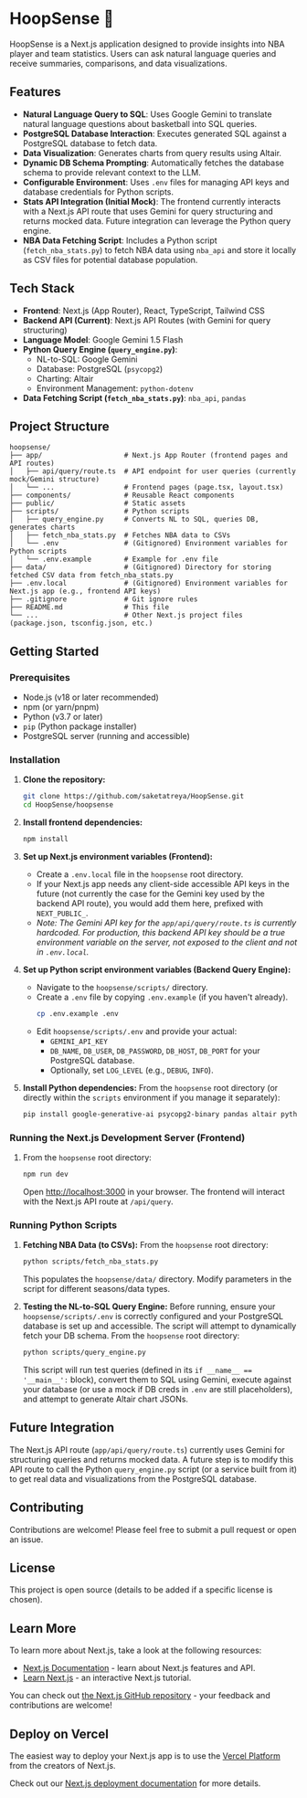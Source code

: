 # HoopSense 🏀

HoopSense is a Next.js application designed to provide insights into NBA player and team statistics. Users can ask natural language queries and receive summaries, comparisons, and data visualizations.

## Features

*   **Natural Language Query to SQL**: Uses Google Gemini to translate natural language questions about basketball into SQL queries.
*   **PostgreSQL Database Interaction**: Executes generated SQL against a PostgreSQL database to fetch data.
*   **Data Visualization**: Generates charts from query results using Altair.
*   **Dynamic DB Schema Prompting**: Automatically fetches the database schema to provide relevant context to the LLM.
*   **Configurable Environment**: Uses `.env` files for managing API keys and database credentials for Python scripts.
*   **Stats API Integration (Initial Mock)**: The frontend currently interacts with a Next.js API route that uses Gemini for query structuring and returns mocked data. Future integration can leverage the Python query engine.
*   **NBA Data Fetching Script**: Includes a Python script (`fetch_nba_stats.py`) to fetch NBA data using `nba_api` and store it locally as CSV files for potential database population.

## Tech Stack

*   **Frontend**: Next.js (App Router), React, TypeScript, Tailwind CSS
*   **Backend API (Current)**: Next.js API Routes (with Gemini for query structuring)
*   **Language Model**: Google Gemini 1.5 Flash
*   **Python Query Engine (`query_engine.py`)**: 
    *   NL-to-SQL: Google Gemini
    *   Database: PostgreSQL (`psycopg2`)
    *   Charting: Altair
    *   Environment Management: `python-dotenv`
*   **Data Fetching Script (`fetch_nba_stats.py`)**: `nba_api`, `pandas`

## Project Structure

```
hoopsense/
├── app/                    # Next.js App Router (frontend pages and API routes)
│   ├── api/query/route.ts  # API endpoint for user queries (currently mock/Gemini structure)
│   └── ...                 # Frontend pages (page.tsx, layout.tsx)
├── components/             # Reusable React components
├── public/                 # Static assets
├── scripts/                # Python scripts
│   ├── query_engine.py     # Converts NL to SQL, queries DB, generates charts
│   ├── fetch_nba_stats.py  # Fetches NBA data to CSVs
│   └── .env                # (Gitignored) Environment variables for Python scripts
│   └── .env.example        # Example for .env file
├── data/                   # (Gitignored) Directory for storing fetched CSV data from fetch_nba_stats.py
├── .env.local              # (Gitignored) Environment variables for Next.js app (e.g., frontend API keys)
├── .gitignore              # Git ignore rules
├── README.md               # This file
└── ...                     # Other Next.js project files (package.json, tsconfig.json, etc.)
```

## Getting Started

### Prerequisites

*   Node.js (v18 or later recommended)
*   npm (or yarn/pnpm)
*   Python (v3.7 or later)
*   `pip` (Python package installer)
*   PostgreSQL server (running and accessible)

### Installation

1.  **Clone the repository:**
    ```bash
    git clone https://github.com/saketatreya/HoopSense.git
    cd HoopSense/hoopsense
    ```

2.  **Install frontend dependencies:**
    ```bash
    npm install
    ```

3.  **Set up Next.js environment variables (Frontend):**
    *   Create a `.env.local` file in the `hoopsense` root directory.
    *   If your Next.js app needs any client-side accessible API keys in the future (not currently the case for the Gemini key used by the backend API route), you would add them here, prefixed with `NEXT_PUBLIC_`.
    *   _Note: The Gemini API key for the `app/api/query/route.ts` is currently hardcoded. For production, this backend API key should be a true environment variable on the server, not exposed to the client and not in `.env.local`._

4.  **Set up Python script environment variables (Backend Query Engine):**
    *   Navigate to the `hoopsense/scripts/` directory.
    *   Create a `.env` file by copying `.env.example` (if you haven't already).
        ```bash
        cp .env.example .env 
        ```
    *   Edit `hoopsense/scripts/.env` and provide your actual:
        *   `GEMINI_API_KEY`
        *   `DB_NAME`, `DB_USER`, `DB_PASSWORD`, `DB_HOST`, `DB_PORT` for your PostgreSQL database.
        *   Optionally, set `LOG_LEVEL` (e.g., `DEBUG`, `INFO`).

5.  **Install Python dependencies:**
    From the `hoopsense` root directory (or directly within the `scripts` environment if you manage it separately):
    ```bash
    pip install google-generative-ai psycopg2-binary pandas altair python-dotenv nba_api
    ```

### Running the Next.js Development Server (Frontend)

1.  From the `hoopsense` root directory:
    ```bash
    npm run dev
    ```
    Open [http://localhost:3000](http://localhost:3000) in your browser. The frontend will interact with the Next.js API route at `/api/query`.

### Running Python Scripts

1.  **Fetching NBA Data (to CSVs):**
    From the `hoopsense` root directory:
    ```bash
    python scripts/fetch_nba_stats.py
    ```
    This populates the `hoopsense/data/` directory. Modify parameters in the script for different seasons/data types.

2.  **Testing the NL-to-SQL Query Engine:**
    Before running, ensure your `hoopsense/scripts/.env` is correctly configured and your PostgreSQL database is set up and accessible. The script will attempt to dynamically fetch your DB schema.
    From the `hoopsense` root directory:
    ```bash
    python scripts/query_engine.py
    ```
    This script will run test queries (defined in its `if __name__ == '__main__':` block), convert them to SQL using Gemini, execute against your database (or use a mock if DB creds in `.env` are still placeholders), and attempt to generate Altair chart JSONs.

## Future Integration

The Next.js API route (`app/api/query/route.ts`) currently uses Gemini for structuring queries and returns mocked data. A future step is to modify this API route to call the Python `query_engine.py` script (or a service built from it) to get real data and visualizations from the PostgreSQL database.

## Contributing

Contributions are welcome! Please feel free to submit a pull request or open an issue.

## License

This project is open source (details to be added if a specific license is chosen).

## Learn More

To learn more about Next.js, take a look at the following resources:

- [Next.js Documentation](https://nextjs.org/docs) - learn about Next.js features and API.
- [Learn Next.js](https://nextjs.org/learn) - an interactive Next.js tutorial.

You can check out [the Next.js GitHub repository](https://github.com/vercel/next.js) - your feedback and contributions are welcome!

## Deploy on Vercel

The easiest way to deploy your Next.js app is to use the [Vercel Platform](https://vercel.com/new?utm_medium=default-template&filter=next.js&utm_source=create-next-app&utm_campaign=create-next-app-readme) from the creators of Next.js.

Check out our [Next.js deployment documentation](https://nextjs.org/docs/app/building-your-application/deploying) for more details.
